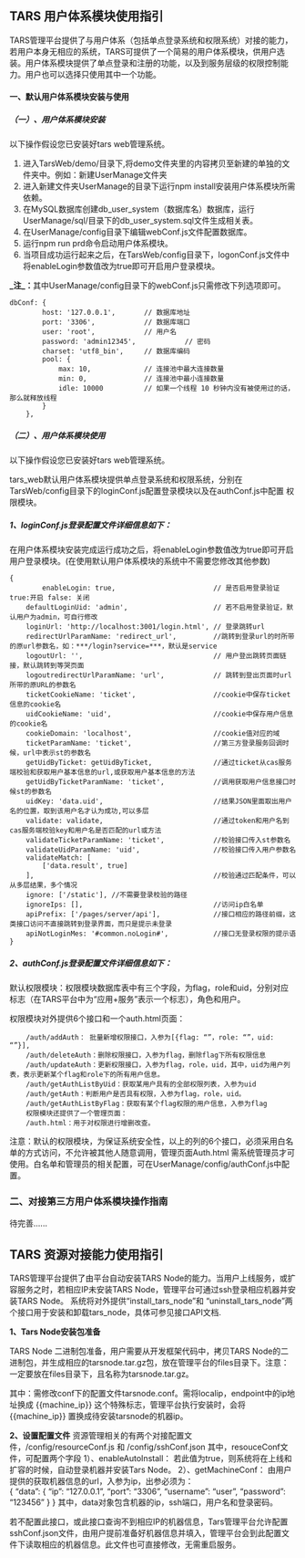 ## TARS 用户体系模块使用指引
TARS管理平台提供了与用户体系（包括单点登录系统和权限系统）对接的能力，若用户本身无相应的系统，TARS可提供了一个简易的用户体系模块，供用户选装。用户体系模块提供了单点登录和注册的功能，以及到服务层级的权限控制能力。用户也可以选择只使用其中一个功能。
#### 一、默认用户体系模块安装与使用
##### （一）、用户体系模块安装
以下操作假设您已安装好tars web管理系统。
<ol>
    <li>进入TarsWeb/demo/目录下,将demo文件夹里的内容拷贝至新建的单独的文件夹中。例如：新建UserManage文件夹</li>
    <li>进入新建文件夹UserManage的目录下运行npm install安装用户体系模块所需依赖。</li>
    <li>在MySQL数据库创建db_user_system（数据库名）数据库，运行UserManage/sql/目录下的db_user_system.sql文件生成相关表。</li>
    <li>在UserManage/config目录下编辑webConf.js文件配置数据库。
    <li>运行npm run prd命令启动用户体系模块。</li>
    <li>当项目成功运行起来之后，在TarsWeb/config目录下，logonConf.js文件中将enableLogin参数值改为true即可开启用户登录模块。</li>
</ol>
<strong>_注_：</strong>其中UserManage/config目录下的webConf.js只需修改下列选项即可。
    
    dbConf: {
            host: '127.0.0.1',       // 数据库地址
            port: '3306',            // 数据库端口
            user: 'root',            // 用户名
            password: 'admin12345',            // 密码
            charset: 'utf8_bin',     // 数据库编码
            pool: {
                max: 10,             // 连接池中最大连接数量
                min: 0,              // 连接池中最小连接数量
                idle: 10000          // 如果一个线程 10 秒钟内没有被使用过的话，那么就释放线程
            }
        },

##### （二）、用户体系模块使用
以下操作假设您已安装好tars web管理系统。

tars_web默认用户体系模块提供单点登录系统和权限系统，分别在TarsWeb/config目录下的loginConf.js配置登录模块以及在authConf.js中配置
权限模块。
#####  1、loginConf.js登录配置文件详细信息如下：
在用户体系模块安装完成运行成功之后，将enableLogin参数值改为true即可开启用户登录模块。(在使用默认用户体系模块的系统中不需要您修改其他参数)
```
{
        enableLogin: true,                        // 是否启用登录验证 true:开启 false: 关闭
	defaultLoginUid: 'admin',                     // 若不启用登录验证，默认用户为admin，可自行修改
	loginUrl: 'http://localhost:3001/login.html', // 登录跳转url
	redirectUrlParamName: 'redirect_url',         //跳转到登录url的时所带的原url参数名，如：***/login?service=***，默认是service
	logoutUrl: '',                                // 用户登出跳转页面链接，默认跳转到等哭页面
	logoutredirectUrlParamName: 'url',            // 跳转到登出页面时url所带的原URL的参数名
	ticketCookieName: 'ticket',                   //cookie中保存ticket信息的cookie名
	uidCookieName: 'uid',                         //cookie中保存用户信息的cookie名
	cookieDomain: 'localhost',                    //cookie值对应的域
	ticketParamName: 'ticket',                    //第三方登录服务回调时候，url中表示st的参数名
	getUidByTicket: getUidByTicket,               //通过ticket从cas服务端校验和获取用户基本信息的url,或获取用户基本信息的方法
	getUidByTicketParamName: 'ticket',            //调用获取用户信息接口时候st的参数名
	uidKey: 'data.uid',                           //结果JSON里面取出用户名的位置，取到该用户名才认为成功,可以多层
	validate: validate,                           //通过token和用户名到cas服务端校验key和用户名是否匹配的url或方法
	validateTicketParamName: 'ticket',            //校验接口传入st参数名
	validateUidParamName: 'uid',                  //校验接口传入用户参数名
	validateMatch: [
		['data.result', true]
	],                                            //校验通过匹配条件，可以从多层结果，多个情况
	ignore: ['/static'], //不需要登录校验的路径
	ignoreIps: [],                                //访问ip白名单
	apiPrefix: ['/pages/server/api'],             //接口相应的路径前缀，这类接口访问不直接跳转到登录界面，而只是提示未登录
	apiNotLoginMes: '#common.noLogin#',           //接口无登录权限的提示语
}
```
##### 2、authConf.js登录配置文件详细信息如下：
默认权限模块：权限模块数据库表中有三个字段，为flag，role和uid，分别对应标志（在TARS平台中为“应用+服务”表示一个标志），角色和用户。

权限模块对外提供6个接口和一个auth.html页面：
```
    /auth/addAuth： 批量新增权限接口，入参为[{flag: “”，role: “”，uid: “”}],
    /auth/deleteAuth：删除权限接口，入参为flag，删除flag下所有权限信息
    /auth/updateAuth：更新权限接口，入参为flag，role，uid，其中，uid为用户列表，表示更新某个flag和role下的所有用户信息。
    /auth/getAuthListByUid：获取某用户具有的全部权限列表，入参为uid
    /auth/getAuth：判断用户是否具有权限，入参为flag，role，uid。
    /auth/getAuthListByFlag：获取有某个flag权限的用户信息，入参为flag
	权限模块还提供了一个管理页面：
	/auth.html：用于对权限进行增删改查。
```

注意：默认的权限模块，为保证系统安全性，以上的列的6个接口，必须采用白名单的方式访问，不允许被其他人随意调用，管理页面Auth.html 需系统管理员才可使用。白名单和管理员的相关配置，可在UserManage/config/authConf.js中配置。


### 二、对接第三方用户体系模块操作指南
待完善......

## TARS 资源对接能力使用指引
TARS管理平台提供了由平台自动安装TARS Node的能力。当用户上线服务，或扩容服务之时，若相应IP未安装TARS Node，管理平台可通过ssh登录相应机器并安装TARS Node。
系统将对外提供“install_tars_node”和 “uninstall_tars_node”两个接口用于安装和卸载tars_node，具体可参见接口API文档.

**1、Tars Node安装包准备**

TARS Node 二进制包准备，用户需要从开发框架代码中，拷贝TARS Node的二进制包，并生成相应的tarsnode.tar.gz包，放在管理平台的files目录下。注意：一定要放在files目录下，且名称为tarsnode.tar.gz。

其中：需修改conf下的配置文件tarsnode.conf。需将localip，endpoint中的ip地址换成 {{machine_ip}} 这个特殊标志，管理平台执行安装时，会将 {{machine_ip}} 置换成待安装tarsnode的机器ip。

**2、设置配置文件**
资源管理相关的有两个对接配置文件，/config/resourceConf.js 和 /config/sshConf.json
其中，resouceConf文件，可配置两个字段
1）、enableAutoInstall： 若此值为true，则系统将在上线和扩容的时候，自动登录机器并安装Tars Node。
2）、getMachineConf： 由用户提供的获取机器信息的url，入参为ip，出参必须为：
​			
			{
				“data”: {
						“ip”: “127.0.0.1”,
						“port”: “3306”,
						“username”: “user”,
						“password”: “123456”
					}
			}
其中，data对象包含机器的ip，ssh端口，用户名和登录密码。

若不配置此接口，或此接口查询不到相应IP的机器信息，Tars管理平台允许配置sshConf.json文件，由用户提前准备好机器信息并填入，管理平台会到此配置文件下读取相应的机器信息。此文件也可直接修改，无需重启服务。
